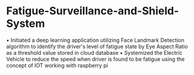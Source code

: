 # Fatigue-Surveillance-and-Shield-System
•	Initiated a deep learning application utilizing Face Landmark Detection algorithm to identify the driver's level of fatigue state by Eye Aspect Ratio as a threshold value stored in cloud database
•	Systemized the Electric Vehicle to reduce the speed when driver is found to be fatigue using the concept of IOT working with raspberry pi
